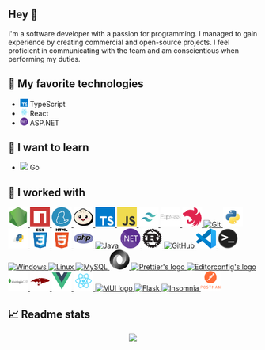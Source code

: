 ## Hey 👋

I'm a software developer with a passion for programming. I managed to gain experience by creating commercial and open-source projects. I feel proficient in communicating with the team and am conscientious when performing my duties.

## 💚 My favorite technologies

- <img src="https://raw.githubusercontent.com/github/explore/master/topics/typescript/typescript.png" width="16"/> TypeScript
- <img src="https://raw.githubusercontent.com/github/explore/master/topics/react/react.png" width="16"/> React
- <img width="16" src="https://raw.githubusercontent.com/github/explore/master/topics/dotnet/dotnet.png"> ASP.NET

## 🔭 I want to learn

- <img src="https://go.dev/favicon.ico" width="16"/> Go

<!--
## 🧱 I'm currently learning

- <img src="" width="16"/> ---
-->

## 🧠 I worked with

<p>
  <a href="" title="Node">
    <img width="40" src="https://raw.githubusercontent.com/github/explore/master/topics/nodejs/nodejs.png" alt="node">
  </a>
  <a href="https://www.npmjs.com/" title="Npm">
    <img width="40" src="https://raw.githubusercontent.com/github/explore/master/topics/npm/npm.png" alt="Npm's logo">
  </a>
  <a href="https://yarnpkg.com/" title="Yarn">
    <img width="40" src="https://raw.githubusercontent.com/github/explore/master/topics/yarn/yarn.png" alt="yarn">
  </a>
  <a href="https://bun.sh/" title="Bun">
    <img width="40" src="https://raw.githubusercontent.com/github/explore/master/topics/bun/bun.png" alt="bun">
  </a>
  <a href="https://www.typescriptlang.org/" title="TypeScript">
    <img width="40" src="https://raw.githubusercontent.com/github/explore/master/topics/typescript/typescript.png" alt="typescript">
  </a>
  <a href="https://developer.mozilla.org/en-US/docs/Web/JavaScript" title="Javascript">
    <img width="40" src="https://raw.githubusercontent.com/github/explore/master/topics/javascript/javascript.png" alt="JavaScript">
  </a>
  <a href="https://tailwindcss.com/" title="Tailwindcss">
    <img width="40" src="https://raw.githubusercontent.com/github/explore/master/topics/tailwind/tailwind.png" alt="Tailwindcss">
  </a>
  <a href="" title="express">
    <img width="40" src="https://raw.githubusercontent.com/github/explore/master/topics/express/express.png" alt="express">
  </a>
    <a href="" title="NestJS">
    <img width="40" src="https://raw.githubusercontent.com/github/explore/master/topics/nestjs/nestjs.png" alt="">
  </a>
  <a href="https://git-scm.com/" title="Git">
    <img width="40" src="./assets/git.png" alt="Git">
  </a>
  <a href="" title="Python">
    <img width="40" src="https://raw.githubusercontent.com/github/explore/master/topics/python/python.png" alt="">
  </a>
  <a href="" title="PIP">
    <img width="40" src="https://raw.githubusercontent.com/github/explore/master/topics/pip/pip.png" alt="">
  </a>
  <a href="https://developer.mozilla.org/en-US/docs/Web/CSS" title="CSS">
    <img width="40" src="https://raw.githubusercontent.com/github/explore/master/topics/css/css.png" alt="CSS">
  </a>
  <a href="https://developer.mozilla.org/en-US/docs/Web/HTML" title="HTML">
    <img width="40" src="https://raw.githubusercontent.com/github/explore/master/topics/html/html.png" alt="HTML">
  </a>
  <a href="" title="PHP">
    <img width="40" src="https://raw.githubusercontent.com/github/explore/master/topics/php/php.png" alt="php">
  </a>  
  <a href="" title="Java">
    <img width="40" src="./assets/java.png" alt="Java">
  </a>
  <a href="https://docs.microsoft.com/en-us/dotnet/csharp/" title="ASP.NET C#">
    <img width="40" src="https://raw.githubusercontent.com/github/explore/master/topics/dotnet/dotnet.png" alt="ASP.NET C#">
  </a>
  <a href="https://www.rust-lang.org/" title="Rust">
    <img width="40" src="https://raw.githubusercontent.com/github/explore/master/topics/rust/rust.png" alt="Rust">
  </a>
  <a href="https://github.com/" title="GitHub">
    <img width="40" src="./assets/github.png" alt="GitHub">
  </a>
  <a href="https://code.visualstudio.com/" title="VisualStudio-Code">
    <img width="40" src="https://raw.githubusercontent.com/github/explore/master/topics/visual-studio-code/visual-studio-code.png" alt="VisualStudio-Code">
  </a>
  <a href="#" title="Terminal">
    <img width="40" src="https://raw.githubusercontent.com/github/explore/master/topics/terminal/terminal.png" alt="Terminal">
  </a>
  <a href="https://www.microsoft.com/en-US/windows" title="Windows">
    <img width="40" src="./assets/windows.png" alt="Windows">
  </a>
  <a href="https://www.linux.org/" title="Linux">
    <img width="40" src="./assets/tux.svg" alt="Linux">
  </a>
  <a href="https://www.mysql.com/" title="MySQL">
    <img width="40" src="./assets/mysql.png" alt="MySQL">
  </a>
  <a href="https://www.json.org/" title="JSON">
    <img width="40" src="https://raw.githubusercontent.com/github/explore/master/topics/json/json.png" alt="JSON">
  </a>
  <a title="Prettier" href="https://prettier.io/">
    <img width="40" src="https://avatars2.githubusercontent.com/u/25822731?s=400&v=4" alt="Prettier's logo" />
  </a>
  <a title="Editorconfig" href="https://editorconfig.org/">
    <img height="40" src="https://panic.com/blog/wp-content/uploads/2015/02/edcon_color_transbg2.png" alt="Editorconfig's logo" />
  </a>
  <a href="" title="">
    <img width="40" src="https://raw.githubusercontent.com/github/explore/master/topics/mongodb/mongodb.png" alt="mongodb">
  </a>
  <a href="" title="">
    <img width="40" src="https://raw.githubusercontent.com/github/explore/master/topics/mongoose/mongoose.png" alt="mongoose">
  </a>
  <a href="" title="vue">
    <img width="40" src="https://raw.githubusercontent.com/github/explore/master/topics/vue/vue.png" alt="vue">
  </a>
  <a href="" title="react">
    <img width="40" src="https://raw.githubusercontent.com/github/explore/master/topics/react/react.png" alt="react">
  </a>
  <a href="https://mui.com/" title="MUI">
    <img width="40" src="https://mui.com/static/logo.png" alt="MUI logo">
  </a>
  <a href="https://flask.palletsprojects.com/en/3.0.x/">
    <img src="https://flask.palletsprojects.com/en/2.2.x/_static/flask-icon.png" width="40" alt="Flask"/>
  </a>
  <a href="https://insomnia.rest/" title="Insomnia">
    <img width="40" src="https://insomnia.rest/favicon.ico" alt="Insomnia">
  </a>
  <a href="https://www.postman.com/" title="Postman">
    <img width="40" src="https://raw.githubusercontent.com/github/explore/master/topics/postman/postman.png" alt="Insomnia">
  </a>
  <!--a href="" title="">
    <img width="40" src="https://raw.githubusercontent.com/github/explore/master/topics//.png" alt="">
  </a-->
</p>

## 📈 Readme stats

<p align="center">
  <img align="center" src="https://github-readme-stats.vercel.app/api/wakatime?username=volt1c&layout=compact&theme=dark" />
</p>
